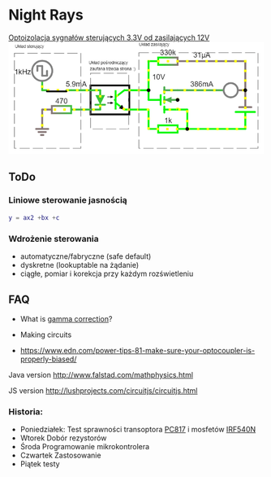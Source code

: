 # Night Rays 
[ Optoizolacja sygnałów sterujących 3.3V od zasilających 12V
![](docs/circuit.gif)
](https://www.falstad.com/circuit/circuitjs.html?ctz=CQAgjCAMB0l5BOJyWoVWCBMcAs+xcA2LBAZizNxF0hAFYayAoAZxoSPCLvwA5udISABmAQwA2rAKbMAbiADsfamB5KVILFmrDa4LFCMx6zWooZhDauvStad4ZgCcQRPgO3US1L0bDwLpbW2DS4AmChvIqQQT7g9u4R9nRkZPCxaoaKZFw2GqrqhgAm0uIArhIALgC0EtLF4E0QMFbMAO5ujpGG8X6xIm76YIpcRIrWoyCcWhiQWMwASmER6vwGAnTW8ODQEdCMQgfMAOYr4KHr-R1KuQm9HvdQN0mCt3nqYC8TFw8RUS9Hn4JltHLFaGQ3JBViA+HAhv4sAB9MBIyBI+gUXAINGweAIMD0ehYHK4MiKei4vhopHIqxIshIgAKzkAoIDFAA6rAAdmIucUAJYAe2KAC8BdIuQAZACiABEuVYuQA1G7Yj62ez5L4QmjwtTBWHCNQoml8HhkSlEXHzSnounWxkAOTEAAcBYBMQAAxhKuaKuQBbADCXLI0DIKuYACNDVh6FxaIYkM8Y8TPI56ATwBRngAPPWQhC8eh0cg0JQgACqAGtAEKAYk5rFYVWkznKACtWV6AJ7MfM8AR8CxEegCIvliw1+uN0ViVgCiRiTs9vsMOMJYfzbO8CtThtc11CwDagM4GtyBV7RV3uxyOdy-WJyuJeVyqs5RdIfXym2+hS-WAAXAAlDcIIONQyi+GCLzdOo8RgPYCydDkeT2JBTyxMhmgIdk2HqJhUL-L03QAp08Fwd0UwEfBUxEMMVGAkRbhAtBZE-Pkrz5NR0JvORQjRoRWjxkajAIJszBCrCTSatoWhHC0swCCwkndEY9C4JiEA4HMcCRJp65aVo1AsEAA)

## ToDo

### Liniowe sterowanie jasnością
```m
y = ax2 +bx +c
```

### Wdrożenie sterowania
- automatyczne/fabryczne (safe default)
- dyskretne (lookuptable na żądanie)
- ciągłe, pomiar i korekcja przy każdym rozświetleniu

## FAQ

- What is [gamma correction](docs/led-tricks-gamma-correction.pdf)?

- Making circuits
- https://www.edn.com/power-tips-81-make-sure-your-optocoupler-is-properly-biased/


Java version
http://www.falstad.com/mathphysics.html

JS version
http://lushprojects.com/circuitjs/circuitjs.html

### Historia:
- Poniedziałek: Test sprawności transoptora [PC817](docs/PC817.pdf) i mosfetów [IRF540N](docs/irf540n.pdf)
- Wtorek  Dobór rezystorów
- Środa Programowanie mikrokontrolera
- Czwartek Zastosowanie
- Piątek testy

